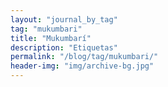 ```yaml
---
layout: "journal_by_tag"
tag: "mukumbari"
title: "Mukumbarí"
description: "Etiquetas"
permalink: "/blog/tag/mukumbari/"
header-img: "img/archive-bg.jpg"
---
```

